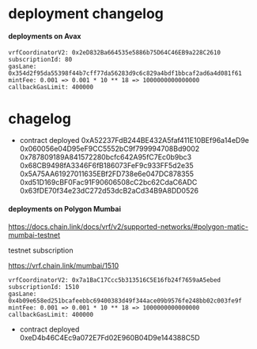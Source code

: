 # deployment changelog

#### deployments on Avax

```
vrfCoordinatorV2: 0x2eD832Ba664535e5886b75D64C46EB9a228C2610
subscriptionId: 80
gasLane: 0x354d2f95da55398f44b7cff77da56283d9c6c829a4bdf1bbcaf2ad6a4d081f61
mintFee: 0.001 => 0.001 * 10 ** 18 => 1000000000000000
callbackGasLimit: 400000
```

# chagelog
- contract deployed
0xA52237FdB244BE432A5faf411E10BEf96a14eD9e
0x060056e04D95eF9CC5552bC9f799994708Bd9002
0x787809189A841572280bcfc642A95fC7Ec0b9bc3
0x68CB9498fA3346F6fB186073FeF9c933FF5d2e35
0x5A75AA61927011635EBf2FD738e6e047DC878355
0xd51D169cBF0Fac91F90606508cC2bc62CdaC6ADC
0x63fDE70f34e23dC272d53dcB2aCd34B9A8DD0526


#### deployments on Polygon Mumbai

https://docs.chain.link/docs/vrf/v2/supported-networks/#polygon-matic-mumbai-testnet

testnet subscription

https://vrf.chain.link/mumbai/1510

```
vrfCoordinatorV2: 0x7a1BaC17Ccc5b313516C5E16fb24f7659aA5ebed
subscriptionId: 1510
gasLane: 0x4b09e658ed251bcafeebbc69400383d49f344ace09b9576fe248bb02c003fe9f
mintFee: 0.001 => 0.001 * 10 ** 18 => 1000000000000000
callbackGasLimit: 400000
```

- contract deployed
0xeD4b46C4Ec9a072E7Fd02E960B04D9e144388C5D




